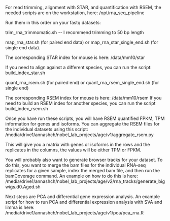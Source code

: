 For read trimming, alignment with STAR, and quantification with RSEM, the needed scripts are on the workstation, here: 
/opt/rna_seq_pipeline

Run them in this order on your fastq datasets: 


trim_rna_trimmomatic.sh -- I recommend trimming to 50 bp length 



map_rna_star.sh (for paired end data) or map_rna_star_single_end.sh (for single end data). 

The corresponding STAR index for mouse is here: /data/mm10/star 

If you need to align against a different species, you can run the script: build_index_star.sh



quant_rna_rsem.sh (for paired end) or quant_rna_rsem_single_end.sh (for single end)

The corresponding RSEM index for mouse is here: /data/mm10/rsem
If you need to build an RSEM index for another species, you can run the script build_index_rsem.sh


Once you have run these scripts, you will have RSEM quantified FPKM, TPM information for genes and isoforms. 
You can aggregate the RSEM files for the individual datasets using this script: 
/media/drive1/annashch/nobel_lab_projects/age/v1/aggregate_rsem.py



This will give you a matrix with genes or isoforms in the rows and the replicates in the columns, the values will be either TPM or FPKM. 


You will probably also want to generate browser tracks for your dataset. To do this, you want to merge the bam files for the individual RNA-seq replicates for a given sample, index the merged bam file, and then run the bamCoverage command. An example on how to do this is here: 
/media/drive1/annashch/nobel_lab_projects/age/v2/rna_tracks/generate_bigwigs.d0.Aged.sh



Next steps are PCA and differential gene expression analysis. 
An example script for how to run PCA and differential expression analysis with SVA and limma is here: /media/drive1/annashch/nobel_lab_projects/age/v1/pca/pca_rna.R
